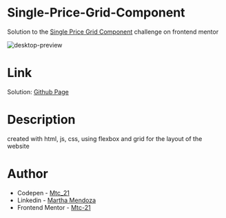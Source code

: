 # Single-Price-Grid-Component

Solution to the  [Single Price Grid Component](https://www.frontendmentor.io/challenges/single-price-grid-component-5ce41129d0ff452fec5abbbc/hub/single-price-grid-component-WY31MSvWY) challenge on frontend mentor

![desktop-preview](https://user-images.githubusercontent.com/71796360/139723518-36d21b51-1252-4823-8559-fa71b0fd11a9.jpg)
# Link
Solution: [Github Page](https://mtc-21.github.io/Single-Price-Grid-Component/)

# Description
created with html, js, css, using flexbox and grid for the layout of the website 

# Author
- Codepen - [Mtc_21](https://codepen.io/Mtc_21/)
- Linkedin - [Martha Mendoza](https://www.linkedin.com/in/martha-mendoza-398007207/)
- Frontend Mentor - [Mtc-21](https://www.frontendmentor.io/profile/Mtc-21)



